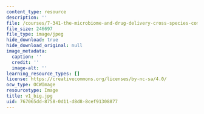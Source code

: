 ```yaml
---
content_type: resource
description: ''
file: /courses/7-341-the-microbiome-and-drug-delivery-cross-species-communication-in-health-and-disease-spring-2018/767065dd87580d11d8d88cef91308877_v1_big.jpg
file_size: 246697
file_type: image/jpeg
hide_download: true
hide_download_original: null
image_metadata:
  caption: ''
  credit: ''
  image-alt: ''
learning_resource_types: []
license: https://creativecommons.org/licenses/by-nc-sa/4.0/
ocw_type: OCWImage
resourcetype: Image
title: v1_big.jpg
uid: 767065dd-8758-0d11-d8d8-8cef91308877
---
```

